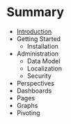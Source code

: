 # Summary

* [Introduction](README.md)
* Getting Started
   * Installation
* Administration
  * Data Model
  * Localization
  * Security
* Perspectives
* Dashboards
* Pages
* Graphs
* Pivoting


